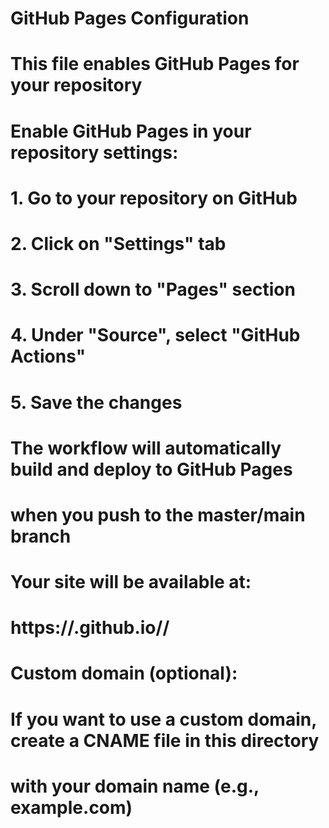 # GitHub Pages Configuration
# This file enables GitHub Pages for your repository

# Enable GitHub Pages in your repository settings:
# 1. Go to your repository on GitHub
# 2. Click on "Settings" tab
# 3. Scroll down to "Pages" section
# 4. Under "Source", select "GitHub Actions"
# 5. Save the changes

# The workflow will automatically build and deploy to GitHub Pages
# when you push to the master/main branch

# Your site will be available at:
# https://<your-username>.github.io/<repository-name>/

# Custom domain (optional):
# If you want to use a custom domain, create a CNAME file in this directory
# with your domain name (e.g., example.com)
